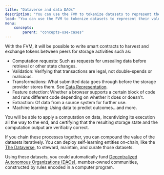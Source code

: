 ```yaml
---
title: "Dataverse and data DAOs"
description: "You can use the FVM to tokenize datasets to represent their value to humanity and kickstart the dataset economy. You can then use them to incentivize further value creation through data processing."
lead: "You can use the FVM to tokenize datasets to represent their value to humanity and kickstart the dataset economy. You can then use them to incentivize further value creation through data processing."
menu:
    concepts:
        parent: "concepts-use-cases"
---
```



With the FVM, it will be possible to write smart contracts to harvest and exchange tokens between peers for storage activities such as:

- Computation requests: Such as requests for unsealing data before retrieval or other state changes.
- Validation: Verifying that transactions are legal, not double-spends or malicious.
- Transformations: What submitted data goes through before the storage provider stores them. See [Data Representation](https://spec.filecoin.io/#section-systems.filecoin_files.piece.data-representatio).
- Feature detection: Whether a browser supports a certain block of code and runs different code depending on whether it does or doesn't.
- Extraction: Of data from a source system for further use.
- Machine learning: Using data to predict outcomes...and more.

You will be able to apply a computation on data, incentivizing its execution all the way to the end, and certifying that the resulting storage state and the computation output are verifiably correct.

If you chain these processes together, you can compound the value of the datasets iteratively. You can deploy self-learning entities on-chain, like the [The Dataverse](https://dataverse.org/), to steward, maintain, and curate those datasets.

Using these datasets, you could automatically fund [Decentralized Autonomous Organizations (DAOs)](https://en.wikipedia.org/wiki/Decentralized_autonomous_organization), member-owned communities, constructed by rules encoded in a computer program.
